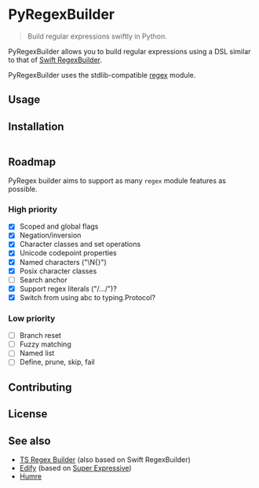 # PyRegexBuilder

> Build regular expressions swiftly in Python.

PyRegexBuilder allows you to build regular expressions using a DSL similar to that of [Swift RegexBuilder](https://developer.apple.com/documentation/regexbuilder).

PyRegexBuilder uses the stdlib-compatible [regex](https://github.com/mrabarnett/mrab-regex) module.

## Usage

## Installation

```shell
```

## Roadmap

PyRegex builder aims to support as many `regex` module features as possible.

### High priority

- [x] Scoped and global flags
- [x] Negation/inversion
- [x] Character classes and set operations
- [x] Unicode codepoint properties
- [x] Named characters ("\N{}")
- [x] Posix character classes
- [ ] Search anchor
- [x] Support regex literals ("/.../")?
- [x] Switch from using abc to typing.Protocol?

### Low priority

- [ ] Branch reset
- [ ] Fuzzy matching
- [ ] Named list
- [ ] Define, prune, skip, fail

## Contributing

## License

## See also

- [TS Regex Builder](https://github.com/callstack/ts-regex-builder) (also based on Swift RegexBuilder)
- [Edify](https://github.com/luciferreeves/edify) (based on [Super Expressive](https://github.com/francisrstokes/super-expressive))
- [Humre](https://github.com/asweigart/humre)
